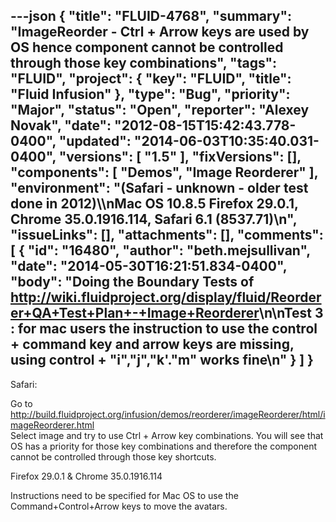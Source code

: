 ---json
{
  "title": "FLUID-4768",
  "summary": "ImageReorder - Ctrl + Arrow keys are used by OS hence component cannot be controlled through those key combinations",
  "tags": "FLUID",
  "project": {
    "key": "FLUID",
    "title": "Fluid Infusion"
  },
  "type": "Bug",
  "priority": "Major",
  "status": "Open",
  "reporter": "Alexey Novak",
  "date": "2012-08-15T15:42:43.778-0400",
  "updated": "2014-06-03T10:35:40.031-0400",
  "versions": [
    "1.5"
  ],
  "fixVersions": [],
  "components": [
    "Demos",
    "Image Reorderer"
  ],
  "environment": "(Safari - unknown - older test done in 2012)\\\nMac OS 10.8.5 Firefox 29.0.1, Chrome 35.0.1916.114, Safari 6.1 (8537.71)\n",
  "issueLinks": [],
  "attachments": [],
  "comments": [
    {
      "id": "16480",
      "author": "beth.mejsullivan",
      "date": "2014-05-30T16:21:51.834-0400",
      "body": "Doing the Boundary Tests of <http://wiki.fluidproject.org/display/fluid/Reorderer+QA+Test+Plan+-+Image+Reorderer>\n\nTest 3 : for mac users the instruction to use the control + command key and arrow keys are missing, using control + \"i\",\"j\",\"k'.\"m\" works fine\n"
    }
  ]
}
---
Safari:

Go to <http://build.fluidproject.org/infusion/demos/reorderer/imageReorderer/html/imageReorderer.html>\
Select image and try to use Ctrl + Arrow key combinations. You will see that OS has a priority for those key combinations and therefore the component cannot be controlled through those key shortcuts.

Firefox 29.0.1 &  Chrome 35.0.1916.114

Instructions need to be specified for Mac OS to use the Command+Control+Arrow keys to move the avatars.

        